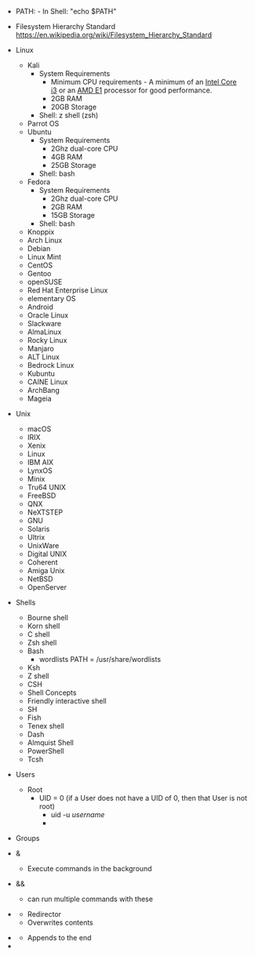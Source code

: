 - PATH:
	  - In Shell:
		  "echo $PATH"
- Filesystem Hierarchy Standard
  https://en.wikipedia.org/wiki/Filesystem_Hierarchy_Standard

- Linux
	- Kali
		- System Requirements
			- Minimum CPU requirements - A minimum of an [Intel Core i3](https://en.wikipedia.org/wiki/Intel_Core_i3 "Intel Core i3") or an [AMD E1](https://en.wikipedia.org/wiki/List_of_AMD_processors_with_3D_graphics#Brazos_2.0:_%22Ontario%22,_%22Zacate%22_(2012) "List of AMD processors with 3D graphics") processor for good performance.
			- 2GB RAM
			- 20GB Storage
		- Shell: z shell (zsh)
	- Parrot OS
	- Ubuntu
		- System Requirements
			- 2Ghz dual-core CPU
			- 4GB RAM
			- 25GB Storage
		- Shell: bash
	- Fedora
		- System Requirements
			- 2Ghz dual-core CPU
			- 2GB RAM
			- 15GB Storage
		- Shell: bash
	- Knoppix
	- Arch Linux
	- Debian
	- Linux Mint
	- CentOS
	- Gentoo
	- openSUSE
	- Red Hat Enterprise Linux
	- elementary OS
	- Android
	- Oracle Linux
	- Slackware
	- AlmaLinux
	- Rocky Linux
	- Manjaro
	- ALT Linux
	- Bedrock Linux
	- Kubuntu
	- CAINE Linux
	- ArchBang
	- Mageia
- Unix
	- macOS
	- IRIX
	- Xenix
	- Linux
	- IBM AIX
	- LynxOS
	- Minix
	- Tru64 UNIX
	- FreeBSD
	- QNX
	- NeXTSTEP
	- GNU
	- Solaris
	- Ultrix
	- UnixWare
	- Digital UNIX
	- Coherent
	- Amiga Unix
	- NetBSD
	- OpenServer
- Shells
	- Bourne shell
	- Korn shell
	- C shell
	- Zsh shell
	- Bash
		- wordlists PATH = /usr/share/wordlists
	- Ksh
	- Z shell
	- CSH
	- Shell Concepts
	- Friendly interactive shell
	- SH
	- Fish
	- Tenex shell
	- Dash
	- Almquist Shell
	- PowerShell
	- Tcsh

- Users
	- Root
		- UID = 0 (if a User does not have a UID of 0, then that User is not root)
			- uid -u *username*
			- 
- Groups


- &
	- Execute commands in the background
- &&
	- can run multiple commands with these
- > 
	- Redirector
	- Overwrites contents
- >>
	- Appends to the end
- 